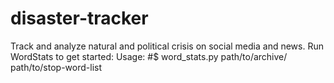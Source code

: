 # disaster-tracker
Track and analyze natural and political crisis on social media and news.
Run WordStats to get started:
  Usage:
    #$ word_stats.py path/to/archive/ path/to/stop-word-list
